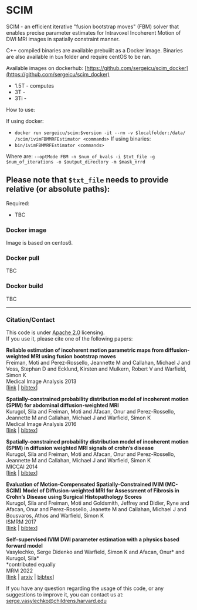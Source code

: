 
# SCIM 

SCIM - an efficient iterative "fusion bootstrap moves" (FBM) solver that enables precise parameter estimates for Intravoxel Incoherent Motion of DWI MRI images in spatially constraint manner.   

C++ compiled binaries are available prebuiilt as a Docker image. Binaries are also available in `bin` folder and require centOS to be ran. 

Available images on dockerhub: 
[https://github.com/sergeicu/scim_docker](https://github.com/sergeicu/scim_docker)
- 1.5T - computes 
- 3T - 
- 3Ti - 



How to use: 

If using docker: 
- `docker run sergeicu/scim:$version -it --rm -v $localfolder:/data/ /scim/ivimFBMMRFEstimator <commands>` 
If using binaries: 
- `bin/ivimFBMMRFEstimator <commands>` 

Where <commands> are: 
`--optMode FBM -n $num_of_bvals -i $txt_file -g $num_of_iterations -o $output_directory -m $mask_nrrd`

Please note that `$txt_file` needs to provide relative (or absolute paths): 
- 

Required: 
- TBC 

### Docker image 
Image is based on centos6. 

### Docker pull 
TBC 
### Docker build 

TBC 

---------------

### Citation/Contact

This code is under [Apache 2.0](LICENSE.txt) licensing. \
If you use it, please cite one of the following papers:

**Reliable estimation of incoherent motion parametric maps from diffusion-weighted MRI using fusion bootstrap moves** \
Freiman, Moti and Perez-Rossello, Jeannette M and Callahan, Michael J and Voss, Stephan D and Ecklund, Kirsten and Mulkern, Robert V and Warfield, Simon K \
Medical Image Analysis 2013 \
[[link](https://pubmed.ncbi.nlm.nih.gov/23434293/) | [bibtex](bibtex.bib)]


**Spatially-constrained probability distribution model of incoherent motion (SPIM) for abdominal diffusion-weighted MRI** \
Kurugol, Sila and Freiman, Moti and Afacan, Onur and Perez-Rossello, Jeannette M and Callahan, Michael J and Warfield, Simon K \
Medical Image Analysis 2016 \
[[link](https://www.ncbi.nlm.nih.gov/pmc/articles/PMC4903917/) | [bibtex](bibtex.bib)]


**Spatially-constrained probability distribution model of incoherent motion (SPIM) in diffusion weighted MRI signals of crohn’s disease** \
Kurugol, Sila and Freiman, Moti and Afacan, Onur and Perez-Rossello, Jeannette M and Callahan, Michael J and Warfield, Simon K \
MICCAI 2014 \
[[link](https://link.springer.com/chapter/10.1007/978-3-319-13692-9_11) | [bibtex](bibtex.bib)]


**Evaluation of Motion-Compensated Spatially-Constrained IVIM (MC-SCIM) Model of Diffusion-weighted MRI for Assessment of Fibrosis in Crohn’s Disease using Surgical Histopathology Scores** \
Kurugol, Sila and Freiman, Moti and Goldsmith, Jeffrey and Didier, Ryne and Afacan, Onur and Perez-Rossello, Jeanette M and Callahan, Michael J and Bousvaros, Athos and Warfield, Simon K \
ISMRM 2017 \
[[link](https://scholar.harvard.edu/silakurugol/publications/evaluation-motion-compensated-spatially-constrained-ivim-mc-scim-model) | [bibtex](bibtex.bib)]


**Self-supervised IVIM DWI parameter estimation with a physics based forward model** \
Vasylechko, Serge Didenko and Warfield, Simon K and Afacan, Onur* and Kurugol, Sila* \
*contributed equally \
MRM 2022 \
[[link](https://onlinelibrary.wiley.com/doi/10.1002/mrm.28989) | [arxiv](https://arxiv.org) | [bibtex](bibtex.bib)]



If you have any question regarding the usage of this code, or any suggestions to improve it, you can contact us at: \
serge.vasylechko@childrens.harvard.edu
                                                                     
     
```
